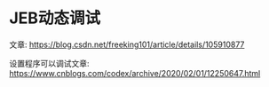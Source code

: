 

# JEB动态调试


文章: https://blog.csdn.net/freeking101/article/details/105910877

设置程序可以调试文章:
https://www.cnblogs.com/codex/archive/2020/02/01/12250647.html
